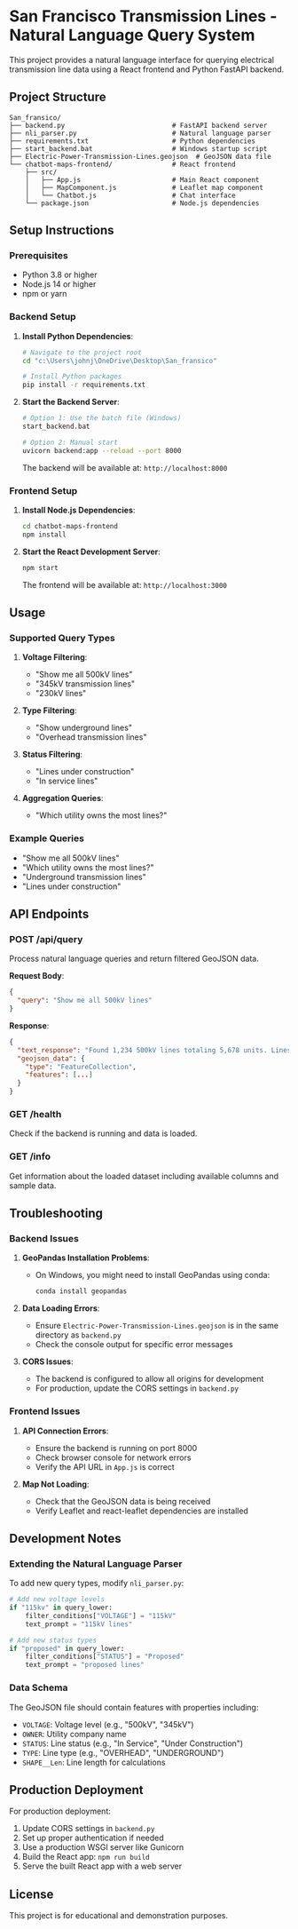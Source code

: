 # San Francisco Transmission Lines - Natural Language Query System

This project provides a natural language interface for querying electrical transmission line data using a React frontend and Python FastAPI backend.

## Project Structure

```
San_fransico/
├── backend.py                           # FastAPI backend server
├── nli_parser.py                        # Natural language parser
├── requirements.txt                     # Python dependencies
├── start_backend.bat                    # Windows startup script
├── Electric-Power-Transmission-Lines.geojson  # GeoJSON data file
└── chatbot-maps-frontend/               # React frontend
    ├── src/
    │   ├── App.js                       # Main React component
    │   ├── MapComponent.js              # Leaflet map component
    │   └── Chatbot.js                   # Chat interface
    └── package.json                     # Node.js dependencies
```

## Setup Instructions

### Prerequisites
- Python 3.8 or higher
- Node.js 14 or higher
- npm or yarn

### Backend Setup

1. **Install Python Dependencies**:
   ```bash
   # Navigate to the project root
   cd "c:\Users\johnj\OneDrive\Desktop\San_fransico"
   
   # Install Python packages
   pip install -r requirements.txt
   ```

2. **Start the Backend Server**:
   ```bash
   # Option 1: Use the batch file (Windows)
   start_backend.bat
   
   # Option 2: Manual start
   uvicorn backend:app --reload --port 8000
   ```

   The backend will be available at: `http://localhost:8000`

### Frontend Setup

1. **Install Node.js Dependencies**:
   ```bash
   cd chatbot-maps-frontend
   npm install
   ```

2. **Start the React Development Server**:
   ```bash
   npm start
   ```

   The frontend will be available at: `http://localhost:3000`

## Usage

### Supported Query Types

1. **Voltage Filtering**:
   - "Show me all 500kV lines"
   - "345kV transmission lines"
   - "230kV lines"

2. **Type Filtering**:
   - "Show underground lines"
   - "Overhead transmission lines"

3. **Status Filtering**:
   - "Lines under construction"
   - "In service lines"

4. **Aggregation Queries**:
   - "Which utility owns the most lines?"

### Example Queries
- "Show me all 500kV lines"
- "Which utility owns the most lines?"
- "Underground transmission lines"
- "Lines under construction"

## API Endpoints

### POST /api/query
Process natural language queries and return filtered GeoJSON data.

**Request Body**:
```json
{
  "query": "Show me all 500kV lines"
}
```

**Response**:
```json
{
  "text_response": "Found 1,234 500kV lines totaling 5,678 units. Lines displayed on map.",
  "geojson_data": {
    "type": "FeatureCollection",
    "features": [...]
  }
}
```

### GET /health
Check if the backend is running and data is loaded.

### GET /info
Get information about the loaded dataset including available columns and sample data.

## Troubleshooting

### Backend Issues

1. **GeoPandas Installation Problems**:
   - On Windows, you might need to install GeoPandas using conda:
     ```bash
     conda install geopandas
     ```

2. **Data Loading Errors**:
   - Ensure `Electric-Power-Transmission-Lines.geojson` is in the same directory as `backend.py`
   - Check the console output for specific error messages

3. **CORS Issues**:
   - The backend is configured to allow all origins for development
   - For production, update the CORS settings in `backend.py`

### Frontend Issues

1. **API Connection Errors**:
   - Ensure the backend is running on port 8000
   - Check browser console for network errors
   - Verify the API URL in `App.js` is correct

2. **Map Not Loading**:
   - Check that the GeoJSON data is being received
   - Verify Leaflet and react-leaflet dependencies are installed

## Development Notes

### Extending the Natural Language Parser

To add new query types, modify `nli_parser.py`:

```python
# Add new voltage levels
if "115kv" in query_lower:
    filter_conditions["VOLTAGE"] = "115kV"
    text_prompt = "115kV lines"

# Add new status types
if "proposed" in query_lower:
    filter_conditions["STATUS"] = "Proposed"
    text_prompt = "proposed lines"
```

### Data Schema

The GeoJSON file should contain features with properties including:
- `VOLTAGE`: Voltage level (e.g., "500kV", "345kV")
- `OWNER`: Utility company name
- `STATUS`: Line status (e.g., "In Service", "Under Construction")
- `TYPE`: Line type (e.g., "OVERHEAD", "UNDERGROUND")
- `SHAPE__Len`: Line length for calculations

## Production Deployment

For production deployment:

1. Update CORS settings in `backend.py`
2. Set up proper authentication if needed
3. Use a production WSGI server like Gunicorn
4. Build the React app: `npm run build`
5. Serve the built React app with a web server

## License

This project is for educational and demonstration purposes.
